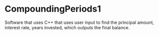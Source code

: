 # CompoundingPeriods1
Software that uses C++ that uses user input to find the principal amount, interest rate, years invested,  which outputs the final balance.

